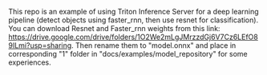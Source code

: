 This repo is an example of using Triton Inference Server for a deep learning pipeline (detect objects using faster_rnn, then use resnet for classification). You can download Resnet and Faster_rnn weights from this link: https://drive.google.com/drive/folders/1O2We2mLgJMrzzdGj6V7Cz6LEfO89ILmi?usp=sharing. Then rename them to "model.onnx" and place in corresponding "1" folder in "docs/examples/model_repository" for some experiences.
